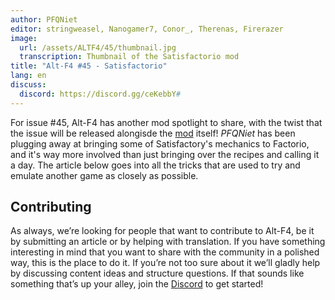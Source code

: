 ```yaml
---
author: PFQNiet
editor: stringweasel, Nanogamer7, Conor_, Therenas, Firerazer
image:
  url: /assets/ALTF4/45/thumbnail.jpg
  transcription: Thumbnail of the Satisfactorio mod
title: "Alt-F4 #45 - Satisfactorio"
lang: en
discuss:
  discord: https://discord.gg/ceKebbY#
---
```


For issue #45, Alt-F4 has another mod spotlight to share, with the twist that the issue will be released alongisde the [mod](https://mods.factorio.com/mod/Satisfactorio) itself! *PFQNiet* has been plugging away at bringing some of Satisfactory's mechanics to Factorio, and it's way more involved than just bringing over the recipes and calling it a day. The article below goes into all the tricks that are used to try and emulate another game as closely as possible.

## Contributing

As always, we’re looking for people that want to contribute to Alt-F4, be it by submitting an article or by helping with translation. If you have something interesting in mind that you want to share with the community in a polished way, this is the place to do it. If you’re not too sure about it we’ll gladly help by discussing content ideas and structure questions. If that sounds like something that’s up your alley, join the [Discord](https://discord.gg/nxnCFkb) to get started!
